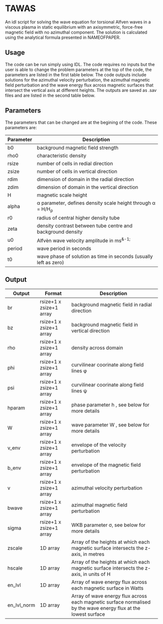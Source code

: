 # TAWAS
An idl script for solving the wave equation for torsional Alfven waves in a viscous plasma in static equilibrium with an axisymmetric, force-free magnetic field with no azimuthal component. The solution is calculated using the analytical formula presented in NAMEOFPAPER. 

## Usage

The code can be run simply using IDL. The code requires no inputs but the user is able to change the problem parameters at the top of the code, the parameters are listed in the first table below. The code outputs include solutions for the azimuthal velocity perturbation, the azimuthal magnetic field perturbation and the wave energy flux across magnetic surfaces that intersect the vertical axis at different heights. The outputs are saved as .sav files and are listed in the second table below.

## Parameters

The parameters that can be changed are at the begining of the code. These parameters are:

| Parameter | Description |
| --- | --- |
| b0     | background magnetic field strength                               |
| rho0   | characteristic density                                           |
| rsize  | number of cells in redial direction                              |
| zsize  | number of cells in vertical direction                            |
| rdim   | dimension of domain in the radial direction                      |
| zdim   | dimension of domain in the vertical direction                    |
| H      | magnetic scale height                                            |
| alpha  | &alpha; parameter, defines density scale height through 	&alpha; = H/H<sub>&rho;</sub>    |
| r0     | radius of central higher density tube                            |
| zeta   | density contrast between tube centre and background density      |
| u0     | Alfv&egrave;n wave velocity amplitude in ms<sup>&-1;</sup>       |
| period | wave period in seconds                                           |
| t0     | wave phase of solution as time in seconds (usually left as zero) |

## Output


| Output | Format | Description |
| --- | --- | --- |
| br           | rsize+1 x zsize+1 array       | background magnetic field in radial direction        |
| bz           | rsize+1 x zsize+1 array       | background magnetic field in vertical direction      |
| rho          | rsize+1 x zsize+1 array       | density across domain                                |
| phi          | rsize+1 x zsize+1 array       | curvilinear coorinate along field lines &phi;        |
| psi          | rsize+1 x zsize+1 array       | curvilinear coorinate along field lines &psi;        |
| hparam       | rsize+1 x zsize+1 array       | phase parameter h , see below for more details       |
| W            | rsize+1 x zsize+1 array       | wave parameter W , see below for more details        |
| v_env        | rsize+1 x zsize+1 array       | envelope of the velocity perturbation                |
| b_env        | rsize+1 x zsize+1 array       | envelope of the magnetic field perturbation          |
| v            | rsize+1 x zsize+1 array       | azimuthal velocity perturbation                      |
| bwave        | rsize+1 x zsize+1 array       | azimuthal magnetic field perturbation                |
| sigma        | rsize+1 x zsize+1 array       | WKB parameter &sigma;, see below for more details    |
| zscale       | 1D array  | Array of the heights at which each magnetic surface intersects the z-axis, in metres              |
| hscale       | 1D array  | Array of the heights at which each magnetic surface intersects the z-axis, in units of H          |
| en_lvl       | 1D array  | Array of wave energy flux across each magnetic surface in Watts                                   |
| en_lvl_norm  | 1D array  | Array of wave energy flux across each magnetic surface normalised by the wave energy flux at the lowest surface |

